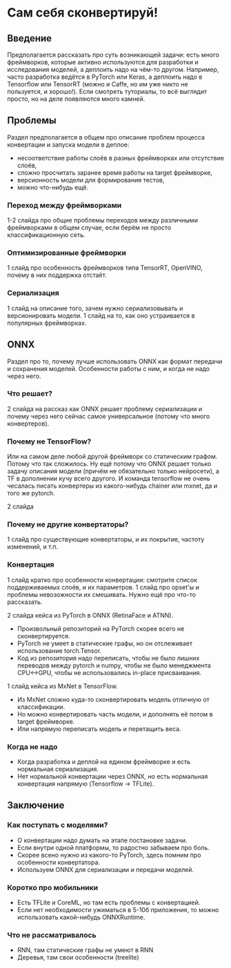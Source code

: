# Сам себя сконвертируй!

## Введение

Предполагается рассказать про суть возникающей задачи: есть много фреймворков, которые активно используются для разработки и исследования моделей, а деплоить надо на чём-то другом.
Например, часто разработка ведётся в PyTorch или Keras, а деплоить надо в Tensorflow или TensorRT (можно и Caffe, но им уже никто не пользуется, и хорошо!).
Если смотреть туториалы, то всё выглядит просто, но на деле появляются много камней.

## Проблемы

Раздел предполагается в общем про описание проблем процесса конвертации и запуска модели в деплое: 

* несоответствие работы слоёв в разных фреймворках или отсутствие слоёв,
* сложно просчитать заранее время работы на target фреймворке,
* версионность модели для формирования тестов,
* можно что-нибудь ещё.

### Переход между фреймворками

1-2 слайда про общие проблемы переходов между различными фреймворками в общем случае, если берём не просто классификационную сеть.

### Оптимизированные фреймворки

1 слайд про особенность фреймворков типа TensorRT, OpenVINO, почему в них поддержка отстаёт.

### Сериализация

1 слайд на описание того, зачем нужно сериализовывать и версионировать модели.
1 слайд на то, как оно устраивается в популярных фреймворках.

## ONNX

Раздел про то, почему лучше использовать ONNX как формат передачи и сохранения моделей.
Особенности работы с ним, и когда не надо через него.

### Что решает?

2 слайда на рассказ как ONNX решает проблему сериализации и почему через него сейчас самое универсальное (потому что много конвертеров).

### Почему не TensorFlow?

Или на самом деле любой другой фреймворк со статическим графом.
Потому что так сложилось.
Ну ещё потому что ONNX решает только задачу описания модели (причём не обязательно только нейросети), а TF в дополнении кучу всего другого.
И команда tensorflow не очень чесалась писать конвертеры из какого-нибудь chainer или mxnet, да и того же pytorch.

2 слайда

### Почему не другие конвертаторы?

1 слайд про существующие конвертаторы, и их покрытие, частоту изменений, и т.п.

### Конвертация

1 слайд кратко про особенности конвертации: смотрите список поддерживаемых слоёв, и их параметров.
1 слайд про opset'ы и проблемы невозожности их смешивать.
Нужно ещё про что-то рассказать.

2 слайда кейса из PyTorch в ONNX (RetinaFace и ATNN).

* Произвольный репозиторий на PyTorch скорее всего не сконвертируется.
* PyTorch не умеет в статические графы, но он отслеживает использование torch.Tensor.
* Код из репозитория надо переписать, чтобы не было лишних переводов между pytorch и numpy, чтобы не было менеджмента CPU<->GPU, чтобы не использовались in-place присваивания.

1 слайд кейса из MxNet в TensorFlow.

* Из MxNet сложно куда-то сконвертировать модель отличную от классификации.
* Но можно конвертировать часть модели, и дополнять её потом в target фреймворке.
* Или напрямую переписать модель и перетащить веса.

### Когда не надо 

* Когда разработка и деплой на едином фреймворке и есть нормальная сериализация.
* Нет нормальной конвертации через ONNX, но есть нормальная конвертация напрямую (Tensorflow -> TFLite).

## Заключение 

### Как поступать с моделями?

* О конвертации надо думать на этапе постановке задачи.
* Если внутри одной платформы, то радостно забываем про боль.
* Скорее всено нужно из какого-то PyTorch, здесь помним про особенности конвертатора.
* Используем ONNX для сериализации и передачи моделей.

### Коротко про мобильники

* Есть TFLite и CoreML, но там есть проблемы с конвертацией.
* Если нет необходимости ужиматься в 5-10б приложения, то можно использовать какой-нибудь ONNXRuntime.

### Что не рассматривалось

* RNN, там статические графы не умеют в RNN
* Деревья, там свои особенности (treelite)
